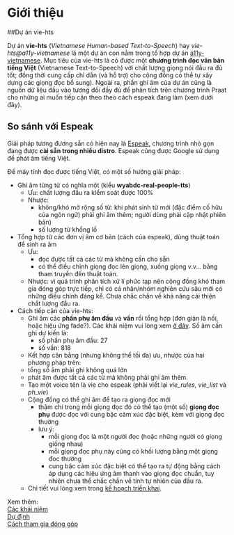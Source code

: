 Giới thiệu
==========
##Dự án vie-hts

Dự án __vie-hts__ (_Vietnamese Human-based Text-to-Speech_) hay _vie-hts@a11y-vietnamese_ là một dự án con nằm trong tổ hợp dự án [a11y-vietnamese](https://github.com/myguidingstar/a11y-vietnamese).
Mục tiêu của vie-hts là có được một __chương trình đọc văn bản tiếng Việt__ (Vietnamese Text-to-Speech) với chất lượng giọng nói đầu ra đủ tốt; đồng thời cung cấp chỉ dẫn (và hỗ trợ) cho cộng đồng có thể tự xây dựng các giọng đọc bổ sung).
Ngoài ra, phần ghi âm của dự án cũng là nguồn dữ liệu đầu vào tương đối đầy đủ để phân tích trên chương trình Praat cho những ai muốn tiếp cận theo theo cách espeak đang làm (xem dưới đây).

## So sánh với Espeak
Giải pháp tương đương sẵn có hiện nay là [Espeak](http://espeak.sourceforge.net), chương trình nhỏ gọn đang được __cài sẵn trong nhiều distro__. Espeak cũng được Google sử dụng để phát âm tiếng Việt.

Để máy tính đọc được tiếng Việt, có một số hướng giải pháp:

* Ghi âm từng từ có nghĩa một (kiểu __wyabdc-real-people-tts__)
	* Ưu: chất lượng đầu ra kiểm soát được 100%
	* Nhược:
		* không/khó mở rộng số từ: khi phát sinh từ mới (đặc điểm cố hữu của ngôn ngữ) phải ghi âm thêm; người dùng phải cập nhật phiên bản)
		* số lượng từ khổng lồ
* Tổng hợp từ các đơn vị âm cơ bản (cách của espeak), dùng thuật toán để sinh ra âm
	* Ưu:
		* đọc được tất cả các từ mà không cần cho sẵn
		* có thể điều chỉnh giọng đọc lên giọng, xuống giọng v.v... bằng tham truyền đến thuật toán.
	* Nhược: vì quá trình phân tích xử lí phức tạp nên cộng đồng khó tham gia đóng góp trực tiếp, chỉ có cá nhân/nhóm nghiên cứu sâu mới có những điều chỉnh đáng kể. Chưa chắc chắn về khả năng cải thiện chất lượng đầu ra.
* Cách tiếp cận của vie-hts:
	* Ghi âm các **phần phụ âm đầu** và **vần** rồi tổng hợp (đơn giản là nối, hoặc hiệu ứng fade?). Các khái niệm vui lòng xem [ở đây](Teminologies.md). Số âm cần ghi dự kiến là:
		* số phần phụ âm đầu: 27
		* số vần: 818
	* Kết hợp cân bằng (nhưng không thể tối đa) ưu, nhược của hai phương pháp trên:
    * tổng số âm phải ghi không quá lớn
    * phát âm được tất cả các từ mà không phải ghi âm thêm.
	* Tạo một voice tên là vie cho espeak (phải viết lại *vie_rules*, *vie_list* và *ph_vie*)
	* Cộng đồng có thể ghi âm để tạo ra giọng đọc mới
		* thậm chí trong mỗi giọng đọc đó có thể tạo (một số) **giọng đọc phụ** được đọc với cung bậc cảm xúc đặc biệt, kèm với giọng đọc thường
		* lưu ý:
			* mỗi giọng đọc là một người đọc (hoặc những người có giọng giống nhau)
			* mỗi giọng đọc phụ này cũng có khối lượng bằng một giọng đoc thường
			* cung bậc cảm xúc đặc biệt có thể tạo ra tự động bằng cách áp dụng các hiệu ứng âm thanh vào giọng đọc chuẩn, tuy nhiên chưa thể chắc chắn về tính tự nhiên của đầu ra.
	* Chi tiết vui lòng xem trong [kế hoạch triển khai]().

Xem thêm:  
[Các khái niệm](Terminologies.md)  
[Dự định](TODO.md)  
[Cách tham gia đóng góp](Contributing.md)  
